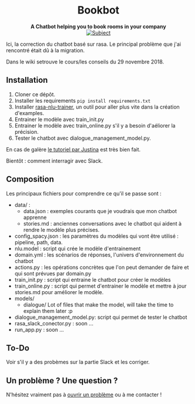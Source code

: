 <h1 align="center"> Bookbot</h1> 
<div align="center">
  <strong>A Chatbot helping you to book rooms in your company</strong>
</div>

<div align="center">
  <!-- Subject -->
  <a href="https://nodejs.org/api/documentation.html#documentation_stability_index">
    <img src="https://img.shields.io/badge/subject-awesome-green.svg"
      alt="Subject" />
  </a>
</div>

Ici, la correction du chatbot basé sur rasa. Le principal problème que j'ai rencontré était dû à la migration.

Dans le wiki setrouve le cours/les conseils du 29 novembre 2018.

## Installation

 1. Cloner ce dépôt.
 2. Installer les requirements `pip install requirements.txt`
 3. Installer [rasa-nlu-trainer](https://github.com/RasaHQ/rasa-nlu-trainer), un outil pour aller plus vite dans la création d'examples.
 4. Entrainer le modèle avec train_init.py
 5. Entrainer le modèle avec train_online.py s'il y a besoin d'aéliorer la précision.
 6. Tester le chatbot avec dialogue_management_model.py.

En cas de galère [le tutoriel par Justina](https://vimeo.com/254777331) est très bien fait.
 
Bientôt : comment interragir avec Slack.

## Composition

Les principaux fichiers pour comprendre ce qu'il se passe sont : 

 - data/ :
   - data.json : exemples courants que je voudrais que mon chatbot apprenne
   - stories.md : anciennes conversations avec le chatbot qui aident à rendre le modèle plus précises.
 - config_spacy.json : les paramètres du modèles qui vont être utilisé : pipeline, path, data.
 - nlu.model : script qui crée le modèle d'entrainement
 - domain.yml : les scénarios de réponses, l'univers d'environnement du chatbot
 - actions.py : les opérations concrètes que l'on peut demander de faire et qui sont prévues par domain.py
 - train_init.py : script qui entraine le chatbot pour créer le modèles
 - train_online.py : script qui permet d'entrainer le modèle et mettre à jour stories.md pour améliorer le modèle.
 - models/
   - dialogue/
     Lot of files that make the model, will take the time to explain them later :p 
 - dialogue_management_model.py: script qui permet de tester le chatbot
 - rasa_slack_conector.py : soon ...
 - run_app.py : soon ...

## To-Do

Voir s'il y a des probèmes sur la partie Slack et les corriger.

## Un problème ? Une question ?

N'hésitez vraiment pas à [ouvrir un problème](https://github.com/antoinecomp/Chatbot_RASA_room_reservation/issues) ou à me contacter !
